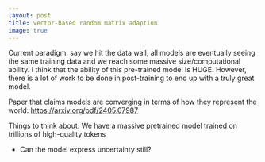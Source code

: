 ```yaml
---
layout: post
title: vector-based random matrix adaption
image: true
---
```


Current paradigm: say we hit the data wall, all models are eventually seeing the same training data and we reach some massive size/computational ability.
I think that the ability of this pre-trained model is HUGE. However, there is a lot of work to be done in post-training to end up with a truly great model.

Paper that claims models are converging in terms of how they represent the world: https://arxiv.org/pdf/2405.07987

Things to think about:
We have a massive pretrained model trained on trillions of high-quality tokens
- Can the model express uncertainty still?

